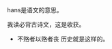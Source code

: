 hans是语文的意思。

我读必背古诗文，这是收获。

- 不赂者以赂者丧
历史就是这样的。
<!--stackedit_data:
eyJoaXN0b3J5IjpbLTEzMDYxMzExNDFdfQ==
-->